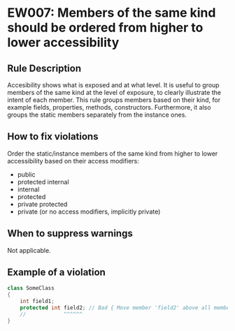 # EW007: Members of the same kind should be ordered from higher to lower accessibility

## Rule Description

Accesibility shows what is exposed and at what level. It is useful to group members of the same kind at the level of exposure, to clearly illustrate the intent of each member.
This rule groups members based on their kind, for example fields, properties, methods, constructors. Furthermore, it also groups the static members separately from the instance ones.

## How to fix violations

Order the static/instance members of the same kind from higher to lower accessibility based on their access modifiers:
- public
- protected internal
- internal
- protected
- private protected
- private (or no access modifiers, implicitly private)

## When to suppress warnings

Not applicable.

## Example of a violation

```csharp
class SomeClass
{
    int field1;
    protected int field2; // Bad { Move member 'field2' above all members of the same kind with less accessibility. }
    //            ^^^^^^
}
```